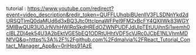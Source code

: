 tutorial : https://www.youtube.com/redirect?event=video_description&redir_token=QUFFLUhqbjBUenllV3FLSDNnYkd2dURSQTlmQ0daMUd6d3xBQ3Jtc0ttclpnaWFPel9FM2xBcFY4QXllWk83WGY5MlBwQUR3U0JrNVhHWlRqSkdHREdOZWNPUDFJdUlpTEtUUjhnSi1wemh0clBLZDl4ek54U3A2bEktVGE5bEQ1ODRtUHhtVDF5cVJRc0JCbE1NLVhmMDNfVQ&q=https%3A%2F%2Fgithub.com%2Fdmalvia%2FReact_Tutorial_Contact_Manager_App&v=0riHps91AzE
